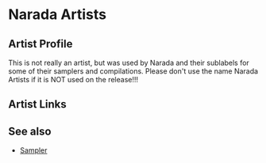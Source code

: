 # Narada Artists

## Artist Profile

This is not really an artist, but was used by Narada and their sublabels for some of their samplers and compilations. 
Please don't use the name Narada Artists if it is NOT used on the release!!!

## Artist Links



## See also

- [Sampler](Narada_Artists-Sampler.md)
